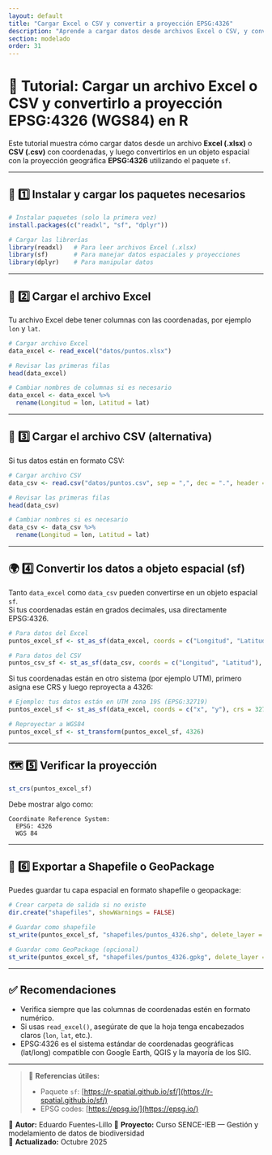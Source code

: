 ```yaml
---
layout: default
title: "Cargar Excel o CSV y convertir a proyección EPSG:4326"
description: "Aprende a cargar datos desde archivos Excel o CSV, y convertirlos a formato espacial con proyección geográfica WGS84 (EPSG:4326)."
section: modelado
order: 31
---
```


# 📘 Tutorial: Cargar un archivo Excel o CSV y convertirlo a proyección EPSG:4326 (WGS84) en R

Este tutorial muestra cómo cargar datos desde un archivo **Excel (.xlsx)** o **CSV (.csv)** con coordenadas, y luego convertirlos en un objeto espacial con la proyección geográfica **EPSG:4326** utilizando el paquete `sf`.

---

## 🧩 1️⃣ Instalar y cargar los paquetes necesarios

```r
# Instalar paquetes (solo la primera vez)
install.packages(c("readxl", "sf", "dplyr"))

# Cargar las librerías
library(readxl)   # Para leer archivos Excel (.xlsx)
library(sf)       # Para manejar datos espaciales y proyecciones
library(dplyr)    # Para manipular datos
```

---

## 📂 2️⃣ Cargar el archivo Excel

Tu archivo Excel debe tener columnas con las coordenadas, por ejemplo `lon` y `lat`.

```r
# Cargar archivo Excel
data_excel <- read_excel("datos/puntos.xlsx")

# Revisar las primeras filas
head(data_excel)

# Cambiar nombres de columnas si es necesario
data_excel <- data_excel %>%
  rename(Longitud = lon, Latitud = lat)
```

---

## 📄 3️⃣ Cargar el archivo CSV (alternativa)

Si tus datos están en formato CSV:

```r
# Cargar archivo CSV
data_csv <- read.csv("datos/puntos.csv", sep = ",", dec = ".", header = TRUE)

# Revisar las primeras filas
head(data_csv)

# Cambiar nombres si es necesario
data_csv <- data_csv %>%
  rename(Longitud = lon, Latitud = lat)
```

---

## 🌍 4️⃣ Convertir los datos a objeto espacial (sf)

Tanto `data_excel` como `data_csv` pueden convertirse en un objeto espacial `sf`.  
Si tus coordenadas están en grados decimales, usa directamente EPSG:4326.

```r
# Para datos del Excel
puntos_excel_sf <- st_as_sf(data_excel, coords = c("Longitud", "Latitud"), crs = 4326)

# Para datos del CSV
puntos_csv_sf <- st_as_sf(data_csv, coords = c("Longitud", "Latitud"), crs = 4326)
```

Si tus coordenadas están en otro sistema (por ejemplo UTM), primero asigna ese CRS y luego reproyecta a 4326:

```r
# Ejemplo: tus datos están en UTM zona 19S (EPSG:32719)
puntos_excel_sf <- st_as_sf(data_excel, coords = c("x", "y"), crs = 32719)

# Reproyectar a WGS84
puntos_excel_sf <- st_transform(puntos_excel_sf, 4326)
```

---

## 🗺️ 5️⃣ Verificar la proyección

```r
st_crs(puntos_excel_sf)
```

Debe mostrar algo como:

```
Coordinate Reference System:
  EPSG: 4326 
  WGS 84
```

---

## 💾 6️⃣ Exportar a Shapefile o GeoPackage

Puedes guardar tu capa espacial en formato shapefile o geopackage:

```r
# Crear carpeta de salida si no existe
dir.create("shapefiles", showWarnings = FALSE)

# Guardar como shapefile
st_write(puntos_excel_sf, "shapefiles/puntos_4326.shp", delete_layer = TRUE)

# Guardar como GeoPackage (opcional)
st_write(puntos_excel_sf, "shapefiles/puntos_4326.gpkg", delete_layer = TRUE)
```

---

## ✅ Recomendaciones

- Verifica siempre que las columnas de coordenadas estén en formato numérico.  
- Si usas `read_excel()`, asegúrate de que la hoja tenga encabezados claros (`lon`, `lat`, etc.).  
- EPSG:4326 es el sistema estándar de coordenadas geográficas (lat/long) compatible con Google Earth, QGIS y la mayoría de los SIG.

---

> 📘 **Referencias útiles:**  
> - Paquete `sf`: [https://r-spatial.github.io/sf/](https://r-spatial.github.io/sf/)  
> - EPSG codes: [https://epsg.io/](https://epsg.io/)

📘 **Autor:** Eduardo Fuentes-Lillo
🧩 **Proyecto:** Curso SENCE-IEB — Gestión y modelamiento de datos de biodiversidad  
📅 **Actualizado:** Octubre 2025
